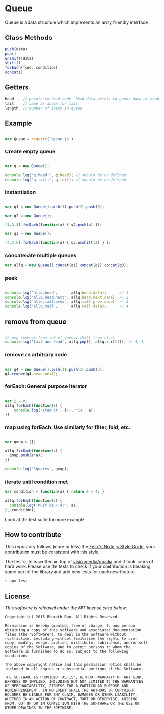 # Queue

Queue is a data structure which implements an array friendly interface

## Class Methods

```javascript
push(data)
pop()
unshift(data)
shift()
forEach(func, condition)
concat()
```

## Getters

```javascript
head    // points to head node. head.data points to queue data at head
tail    // same as above for tail
length  // number of items in queue
```

## Example

```javascript

var Queue = require('queue.js')

```
### Create empty queue

```javascript

var q = new Queue();

console.log('q.head:', q.head); // should be un defined
console.log('q.tail:', q.tail); // should be un defined

```
### Instantiation

```javascript

var q1 = new Queue().push(1).push(2).push(3);

var q2 = new Queue();

[1,2,3].forEach(function(a) { q2.push(a) });

var q3 = new Queue();

[4,5,6].forEach(function(a) { q3.unshift(a) } );

```

### concatenate multiple queues

```javascript
var allq = new Queue().concat(q1).concat(q2).concat(q3);
```

### peek

```javascript

console.log('allq.head',      allq.head.data);      // 1
console.log('allq.head.next', allq.head.next.data); // 2
console.log('allq.tail.prev', allq.tail.prev.data); // 5
console.log('allq.tail',      allq.tail.data);      // 4

```

## remove from queue

```javascript

// pop removes from end of queue, shift from start
console.log('tail and head', allq.pop(), allq.shift()); // 4, 1

```
### remove an arbitrary node

```javascript

var q4 = new Queue().push(1).push(2).push(3);
q4.remove(q4.head.next);

```
### forEach: General purpose iterator

```javascript

var i = 0;
allq.forEach(function(a) {
    console.log('Item at', i++, 'is', a);
})

```
### map using forEach. Use similarly for filter, fold, etc.

```javascript

var qmap = [];

allq.forEach(function(a) {
  qmap.push(a*a);
})

console.log('Squares', qmap);

```
### iterate until condition met

```javascript
var condition = function(a) { return a < 4; }

allq.forEach(function(a) {
  console.log('Must be < 4:', a);
}, condition);

```

Look at the test suite for more example

## How to contribute

This repository follows (more or less) the [Felix's Node.js Style Guide](http://nodeguide.com/style.html), your contribution must be consistent with this style.

The test suite is written on top of [visionmedia/mocha](http://mochajs.org/) and it took hours of hard work. Please use the tests to check if your contribution is breaking some part of the library and add new tests for each new feature.

    ⚡ npm test


## License

_This software is released under the MIT license cited below_.

    Copyright (c) 2015 Bharath Rao. All Rights Reserved.

    Permission is hereby granted, free of charge, to any person
    obtaining a copy of this software and associated documentation
    files (the 'Software'), to deal in the Software without
    restriction, including without limitation the rights to use,
    copy, modify, merge, publish, distribute, sublicense, and/or sell
    copies of the Software, and to permit persons to whom the
    Software is furnished to do so, subject to the following
    conditions:

    The above copyright notice and this permission notice shall be
    included in all copies or substantial portions of the Software.

    THE SOFTWARE IS PROVIDED 'AS IS', WITHOUT WARRANTY OF ANY KIND,
    EXPRESS OR IMPLIED, INCLUDING BUT NOT LIMITED TO THE WARRANTIES
    OF MERCHANTABILITY, FITNESS FOR A PARTICULAR PURPOSE AND
    NONINFRINGEMENT. IN NO EVENT SHALL THE AUTHORS OR COPYRIGHT
    HOLDERS BE LIABLE FOR ANY CLAIM, DAMAGES OR OTHER LIABILITY,
    WHETHER IN AN ACTION OF CONTRACT, TORT OR OTHERWISE, ARISING
    FROM, OUT OF OR IN CONNECTION WITH THE SOFTWARE OR THE USE OR
    OTHER DEALINGS IN THE SOFTWARE.

